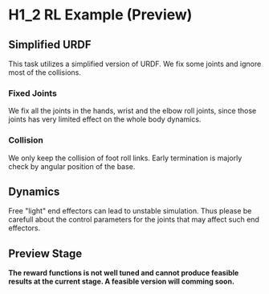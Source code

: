 # H1_2 RL Example (Preview)

## Simplified URDF

This task utilizes a simplified version of URDF. We fix some joints and ignore most of the collisions.

### Fixed Joints

We fix all the joints in the hands, wrist and the elbow roll joints, since those joints has very limited effect on the whole body dynamics.

### Collision

We only keep the collision of foot roll links. Early termination is majorly check by angular position of the base.

## Dynamics

Free "light" end effectors can lead to unstable simulation. Thus please be carefull about the control parameters for the joints that may affect such end effectors.

## Preview Stage

**The reward functions is not well tuned and cannot produce feasible results at the current stage. A feasible version will comming soon.**